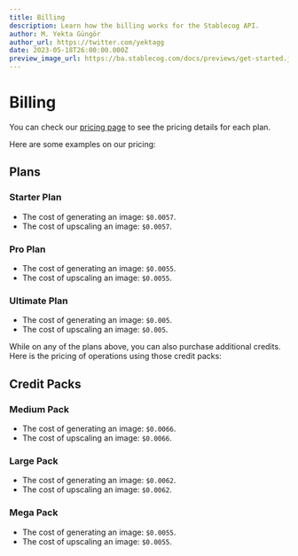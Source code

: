 ```yaml
---
title: Billing
description: Learn how the billing works for the Stablecog API.
author: M. Yekta Güngör
author_url: https://twitter.com/yektagg
date: 2023-05-18T26:00:00.000Z
preview_image_url: https://ba.stablecog.com/docs/previews/get-started.jpg
---
```


<script>
  import Code from '$components/docs/Code.svelte';
  import Divider from '$components/docs/Divider.svelte';
</script>

# Billing

You can check our [pricing page](https://stablecog.com/pricing) to see the pricing details for each plan.

Here are some examples on our pricing:

## Plans

### Starter Plan

- The cost of generating an image: <Code>$0.0057</Code>.
- The cost of upscaling an image: <Code>$0.0057</Code>.

### Pro Plan

- The cost of generating an image: <Code>$0.0055</Code>.
- The cost of upscaling an image: <Code>$0.0055</Code>.

### Ultimate Plan

- The cost of generating an image: <Code>$0.005</Code>.
- The cost of upscaling an image: <Code>$0.005</Code>.

<Divider/>

While on any of the plans above, you can also purchase additional credits. Here is the pricing of operations using those credit packs:

## Credit Packs

### Medium Pack

- The cost of generating an image: <Code>$0.0066</Code>.
- The cost of upscaling an image: <Code>$0.0066</Code>.

### Large Pack

- The cost of generating an image: <Code>$0.0062</Code>.
- The cost of upscaling an image: <Code>$0.0062</Code>.

### Mega Pack

- The cost of generating an image: <Code>$0.0055</Code>.
- The cost of upscaling an image: <Code>$0.0055</Code>.
